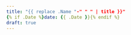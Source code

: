 ```yaml
---
title: "{{ replace .Name "-" " " | title }}"
{% if .Date %}date: {{ .Date }}{% endif %}
draft: true
---
```


